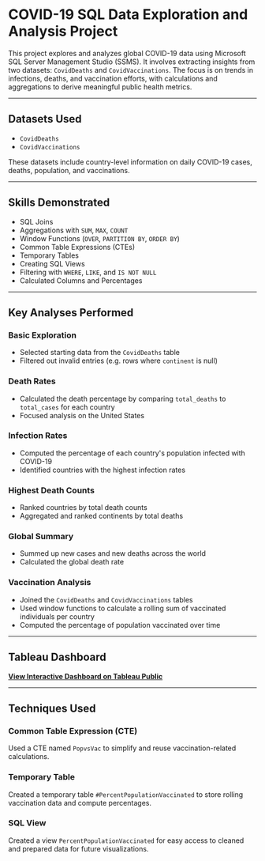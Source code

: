 # COVID-19 SQL Data Exploration and Analysis Project

This project explores and analyzes global COVID-19 data using Microsoft SQL Server Management Studio (SSMS). It involves extracting insights from two datasets: `CovidDeaths` and `CovidVaccinations`. The focus is on trends in infections, deaths, and vaccination efforts, with calculations and aggregations to derive meaningful public health metrics.

---

## Datasets Used

- `CovidDeaths`
- `CovidVaccinations`

These datasets include country-level information on daily COVID-19 cases, deaths, population, and vaccinations.

---

## Skills Demonstrated

- SQL Joins
- Aggregations with `SUM`, `MAX`, `COUNT`
- Window Functions (`OVER`, `PARTITION BY`, `ORDER BY`)
- Common Table Expressions (CTEs)
- Temporary Tables
- Creating SQL Views
- Filtering with `WHERE`, `LIKE`, and `IS NOT NULL`
- Calculated Columns and Percentages

---

## Key Analyses Performed

### Basic Exploration
- Selected starting data from the `CovidDeaths` table
- Filtered out invalid entries (e.g. rows where `continent` is null)

### Death Rates
- Calculated the death percentage by comparing `total_deaths` to `total_cases` for each country
- Focused analysis on the United States

### Infection Rates
- Computed the percentage of each country's population infected with COVID-19
- Identified countries with the highest infection rates

### Highest Death Counts
- Ranked countries by total death counts
- Aggregated and ranked continents by total deaths

### Global Summary
- Summed up new cases and new deaths across the world
- Calculated the global death rate

### Vaccination Analysis
- Joined the `CovidDeaths` and `CovidVaccinations` tables
- Used window functions to calculate a rolling sum of vaccinated individuals per country
- Computed the percentage of population vaccinated over time

---

## Tableau Dashboard

[**View Interactive Dashboard on Tableau Public**](https://public.tableau.com/app/profile/andy.nguyen4739/viz/CovidDashboardProject_17520765885390/Dashboard1)  

---

## Techniques Used

### Common Table Expression (CTE)
Used a CTE named `PopvsVac` to simplify and reuse vaccination-related calculations.

### Temporary Table
Created a temporary table `#PercentPopulationVaccinated` to store rolling vaccination data and compute percentages.

### SQL View
Created a view `PercentPopulationVaccinated` for easy access to cleaned and prepared data for future visualizations.
